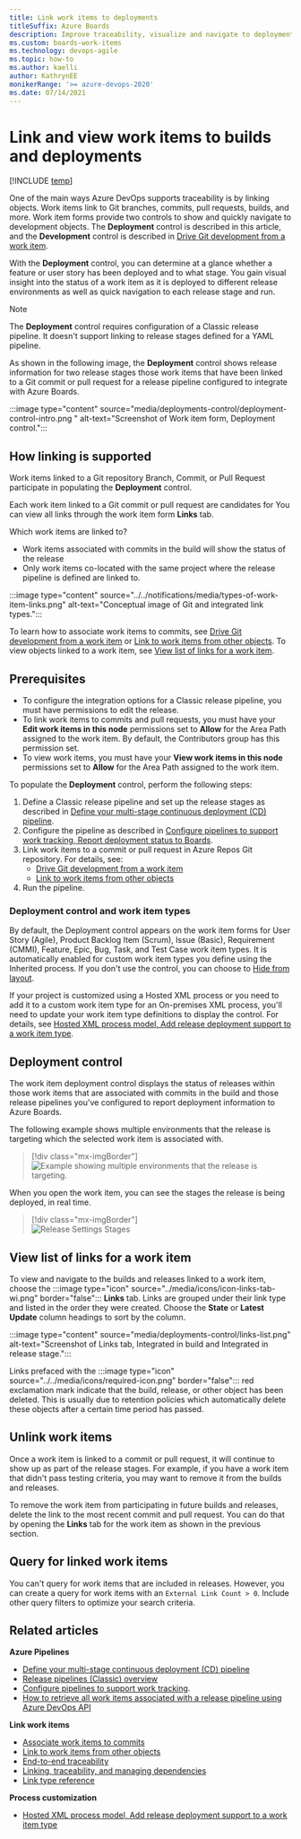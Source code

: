 ```yaml
---
title: Link work items to deployments
titleSuffix: Azure Boards
description: Improve traceability, visualize and navigate to deployments which include work items by linking them to releases
ms.custom: boards-work-items  
ms.technology: devops-agile
ms.topic: how-to
ms.author: kaelli
author: KathrynEE
monikerRange: '>= azure-devops-2020'
ms.date: 07/14/2021
--- 
```


# Link and view work items to builds and deployments

[!INCLUDE [temp](../includes/version-azure-boards-plus-azure-devops-server-2020.md)]

One of the main ways Azure DevOps supports traceability is by linking objects. Work items link to Git branches, commits, pull requests, builds, and more. Work item forms provide two controls to show and quickly navigate to development objects. The **Deployment** control is described in this article, and the **Development** control is described in [Drive Git development from a work item](../backlogs/connect-work-items-to-git-dev-ops.md).

With the **Deployment** control, you can determine at a glance whether a feature or user story has been deployed and to what stage. You gain visual insight into the status of a work item as it is deployed to different release environments as well as quick navigation to each release stage and run. 

> [!NOTE]
> The **Deployment** control requires configuration of a Classic release pipeline. It doesn't support linking to release stages defined for a YAML pipeline. 
 
As shown in the following image, the  **Deployment** control shows release information for two release stages those work items that have been linked to a Git commit or pull request for a release pipeline configured to integrate with Azure Boards.  

:::image type="content" source="media/deployments-control/deployment-control-intro.png " alt-text="Screenshot of Work item form, Deployment control.":::


## How linking is supported 
 Work items linked to a Git repository Branch, Commit, or Pull Request participate in populating the **Deployment** control.   
 
Each work item linked to a Git commit or pull request are candidates for 
You can view all links through the work item form **Links** tab. 

Which work items are linked to? 
- Work items associated with commits in the build will show the status of the release  
- Only work items co-located with the same project where the release pipeline is defined are linked to. 
  
:::image type="content" source="../../notifications/media/types-of-work-item-links.png" alt-text="Conceptual image of Git and integrated link types.":::

To learn how to associate work items to commits, see [Drive Git development from a work item](../backlogs/connect-work-items-to-git-dev-ops.md) or [Link to work items from other objects](../../notifications/add-links-to-work-items.md?toc=/azure/devops/boards/toc.json&bc=/azure/devops/boards/breadcrumb/toc.json). To view objects linked to a work item, see [View list of links for a work item](#view-link-list).  

## Prerequisites

- To configure the integration options for a Classic release pipeline, you must have permissions to edit the release. 
- To link work items to commits and pull requests, you must have your **Edit work items in this node** permissions set to **Allow** for the Area Path assigned to the work item. By default, the Contributors group has this permission set.  
- To view work items, you must have your **View work items in this node** permissions set to **Allow** for the Area Path assigned to the work item.  
 
To populate the **Deployment** control, perform the following steps: 

1. Define a Classic release pipeline and set up the release stages as described in [Define your multi-stage continuous deployment (CD) pipeline](../../pipelines/release/define-multistage-release-process.md).  
2. Configure the pipeline as described in [Configure pipelines to support work tracking, Report deployment status to Boards](../../pipelines/integrations/configure-pipelines-work-tracking.md#classic-report-boards).   
3. Link work items to a commit or pull request in Azure Repos Git repository. For details, see: 
	-  [Drive Git development from a work item](../backlogs/connect-work-items-to-git-dev-ops.md)  
	-  [Link to work items from other objects](../../notifications/add-links-to-work-items.md)
4.  Run the pipeline.
	<!---  Only manually triggered releases??? --> 

<!--- 
### Unsupported scenarios 
 
> [!NOTE]  
> Support for GitHub.com, GitHub Enterprise Server, and other Git repositories aren't supported. 

Other scenarios that aren't supported at this time: 
- Work items linked to Team Foundation Version control changesets, shelvesets, or builds aren't supported. 
-  Work items linked to a Git pull request which are stored in a different project aren't linked to the release runs. 
- Manual versus scheduled triggers
-   
Question - can you link to work items in a different project ???
 How to verify correctness for "Link work items to deployments" Mention other work item - pipeline integration settings

--> 



### Deployment control and work item types

By default, the Deployment control appears on the work item forms for User Story (Agile), Product Backlog Item (Scrum), Issue (Basic), Requirement (CMMI), Feature, Epic, Bug, Task, and Test Case work item types. It is automatically enabled for custom work item types you define using the Inherited process. If you don't use the control, you can choose to [Hide from layout](../../organizations/settings/work/customize-process-field.md#hide-a-field-or-custom-control).

If your project is customized using a Hosted XML process or you need to add it to a custom work item type for an On-premises XML process, you'll need to update your work item type definitions to display the control. For details, see [Hosted XML process model, Add release deployment support to a work item type](../../organizations/settings/work/hosted-xml-process-model.md#add-support-wit).

## Deployment control

The work item deployment control displays the status of releases within those work items that are associated with commits in the build and those release pipelines you've configured to report deployment information to Azure Boards. 

The following example shows multiple environments that the release is targeting which the selected work item is associated with. 

> [!div class="mx-imgBorder"]  
> ![Example showing multiple environments that the release is targeting.](media/deployments-control/releases-stages-1.png)

When you open the work item, you can see the stages the release is being deployed, in real time.

> [!div class="mx-imgBorder"]  
> ![Release Settings Stages](media/deployments-control/deployments-control-1.png)


<a id="view-link-list" /> 


## View list of links for a work item

To view and navigate to the builds and releases linked to a work item, choose the :::image type="icon" source="../media/icons/icon-links-tab-wi.png" border="false"::: **Links** tab. Links are grouped under their link type and listed in the order they were created. Choose the **State** or **Latest Update** column headings to sort by the column.

:::image type="content" source="media/deployments-control/links-list.png" alt-text="Screenshot of Links tab, Integrated in build and Integrated in release stage.":::

Links prefaced with the :::image type="icon" source="../../media/icons/required-icon.png" border="false"::: red exclamation mark indicate that the build, release, or other object has been deleted. This is usually due to retention policies which automatically delete these objects after a certain time period has passed. 

## Unlink work items  

Once a work item is linked to a commit or pull request, it will continue to show up as part of the release stages. For example, if you have a work item that didn't pass testing criteria, you may want to remove it from the builds and releases. 

To remove the work item from participating in future builds and releases, delete the link to the most recent commit and pull request. You can do that by opening the **Links** tab for the work item as shown in the previous section.  

## Query for linked work items 

You can't query for work items that are included in releases. However, you can create a query for work items with an `External Link Count > 0`. Include other query filters to optimize your search criteria. 


## Related articles  

**Azure Pipelines**

- [Define your multi-stage continuous deployment (CD) pipeline](../../pipelines/release/define-multistage-release-process.md)
- [Release pipelines (Classic) overview](../../pipelines/release/index.md)
- [Configure pipelines to support work tracking](../../pipelines/integrations/configure-pipelines-work-tracking.md).  
- [How to retrieve all work items associated with a release pipeline using Azure DevOps API](https://devblogs.microsoft.com/premier-developer/how-to-retrieve-all-work-items-associated-with-a-release-pipeline-using-azure-devops-api/)
 
**Link work items**
- [Associate work items to commits](../backlogs/connect-work-items-to-git-dev-ops.md)
- [Link to work items from other objects](../../notifications/add-links-to-work-items.md?toc=/azure/devops/boards/toc.json&bc=/azure/devops/boards/breadcrumb/toc.json)
- [End-to-end traceability](../../cross-service/end-to-end-traceability.md)
- [Linking, traceability, and managing dependencies](../queries/link-work-items-support-traceability.md)
- [Link type reference](../queries/link-type-reference.md)

**Process customization**
- [Hosted XML process model, Add release deployment support to a work item type](../../organizations/settings/work/hosted-xml-process-model.md#add-support-wit)

